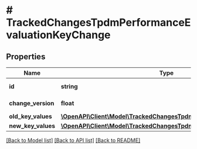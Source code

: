 # # TrackedChangesTpdmPerformanceEvaluationKeyChange

## Properties

Name | Type | Description | Notes
------------ | ------------- | ------------- | -------------
**id** | **string** | Resource identifier | [optional]
**change_version** | **float** | Change version | [optional]
**old_key_values** | [**\OpenAPI\Client\Model\TrackedChangesTpdmPerformanceEvaluationKey**](TrackedChangesTpdmPerformanceEvaluationKey.md) |  | [optional]
**new_key_values** | [**\OpenAPI\Client\Model\TrackedChangesTpdmPerformanceEvaluationKey**](TrackedChangesTpdmPerformanceEvaluationKey.md) |  | [optional]

[[Back to Model list]](../../README.md#models) [[Back to API list]](../../README.md#endpoints) [[Back to README]](../../README.md)
